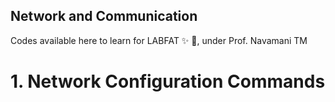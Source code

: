 ## Network and Communication
Codes available here to learn for LABFAT :sparkles: :metal:, under Prof. Navamani TM

# 1. Network Configuration Commands
